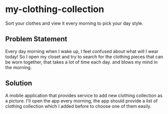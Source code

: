 # my-clothing-collection
Sort your clothes and view it every morning to pick your day style.

## Problem Statement
Every day morning when I wake up, I feel confused about what will I wear today!
So I open my closet and try to search for the clothing pieces that can be worn together, that takes a lot of time each day. and blows my mind in the morning.

## Solution
A mobile application that provides service to add new clothing collection as a picture. I'll open the app every morning, the app should provide a list of clothing collection which I added before to choose one of them easily.
